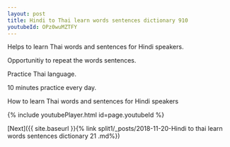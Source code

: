 ```yaml
---
layout: post
title: Hindi to Thai learn words sentences dictionary 910 
youtubeId: OPz0wuMZTFY
---
```

 
 
Helps to learn Thai words and sentences for Hindi speakers.

Opportunitiy to repeat the words sentences. 

Practice Thai language. 
 
10 minutes practice every day. 
 
How to learn Thai words and sentences for Hindi speakers 
 
{% include youtubePlayer.html id=page.youtubeId %}
 
 
[Next]({{ site.baseurl }}{% link  split1/_posts/2018-11-20-Hindi to thai learn words sentences dictionary 21 .md%})
 

